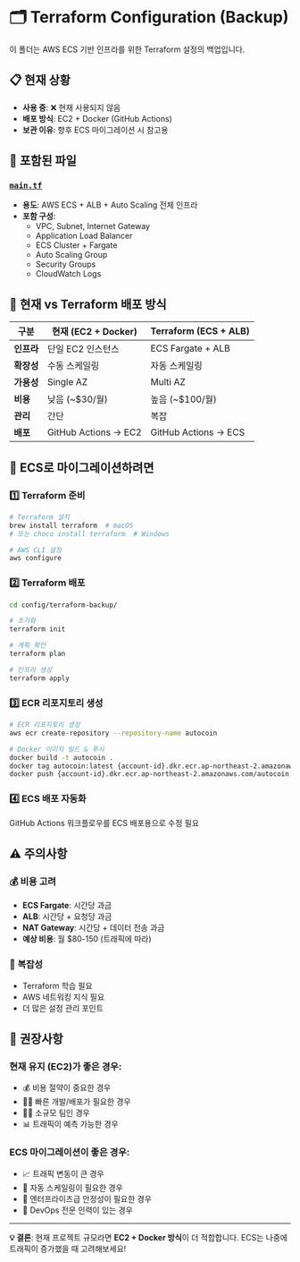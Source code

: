 # 🗂️ Terraform Configuration (Backup)

이 폴더는 AWS ECS 기반 인프라를 위한 Terraform 설정의 백업입니다.

## 📋 **현재 상황**
- **사용 중**: ❌ 현재 사용되지 않음
- **배포 방식**: EC2 + Docker (GitHub Actions)
- **보관 이유**: 향후 ECS 마이그레이션 시 참고용

## 📄 **포함된 파일**

### [`main.tf`](main.tf)
- **용도**: AWS ECS + ALB + Auto Scaling 전체 인프라
- **포함 구성**:
  - VPC, Subnet, Internet Gateway
  - Application Load Balancer
  - ECS Cluster + Fargate
  - Auto Scaling Group
  - Security Groups
  - CloudWatch Logs

## 🔄 **현재 vs Terraform 배포 방식**

| 구분 | 현재 (EC2 + Docker) | Terraform (ECS + ALB) |
|------|---------------------|----------------------|
| **인프라** | 단일 EC2 인스턴스 | ECS Fargate + ALB |
| **확장성** | 수동 스케일링 | 자동 스케일링 |
| **가용성** | Single AZ | Multi AZ |
| **비용** | 낮음 (~$30/월) | 높음 (~$100/월) |
| **관리** | 간단 | 복잡 |
| **배포** | GitHub Actions → EC2 | GitHub Actions → ECS |

## 🚀 **ECS로 마이그레이션하려면**

### 1️⃣ **Terraform 준비**
```bash
# Terraform 설치
brew install terraform  # macOS
# 또는 choco install terraform  # Windows

# AWS CLI 설정
aws configure
```

### 2️⃣ **Terraform 배포**
```bash
cd config/terraform-backup/

# 초기화
terraform init

# 계획 확인
terraform plan

# 인프라 생성
terraform apply
```

### 3️⃣ **ECR 리포지토리 생성**
```bash
# ECR 리포지토리 생성
aws ecr create-repository --repository-name autocoin

# Docker 이미지 빌드 & 푸시
docker build -t autocoin .
docker tag autocoin:latest {account-id}.dkr.ecr.ap-northeast-2.amazonaws.com/autocoin:latest
docker push {account-id}.dkr.ecr.ap-northeast-2.amazonaws.com/autocoin:latest
```

### 4️⃣ **ECS 배포 자동화**
GitHub Actions 워크플로우를 ECS 배포용으로 수정 필요

## ⚠️ **주의사항**

### 💰 **비용 고려**
- **ECS Fargate**: 시간당 과금
- **ALB**: 시간당 + 요청당 과금
- **NAT Gateway**: 시간당 + 데이터 전송 과금
- **예상 비용**: 월 $80-150 (트래픽에 따라)

### 🔧 **복잡성**
- Terraform 학습 필요
- AWS 네트워킹 지식 필요
- 더 많은 설정 관리 포인트

## 🎯 **권장사항**

### 현재 유지 (EC2)가 좋은 경우:
- 💰 비용 절약이 중요한 경우
- 🏃‍♂️ 빠른 개발/배포가 필요한 경우
- 👨‍💻 소규모 팀인 경우
- 📊 트래픽이 예측 가능한 경우

### ECS 마이그레이션이 좋은 경우:
- 📈 트래픽 변동이 큰 경우
- 🔄 자동 스케일링이 필요한 경우
- 🏢 엔터프라이즈급 안정성이 필요한 경우
- 👥 DevOps 전문 인력이 있는 경우

---

**💡 결론**: 현재 프로젝트 규모라면 **EC2 + Docker 방식**이 더 적합합니다. ECS는 나중에 트래픽이 증가했을 때 고려해보세요!
